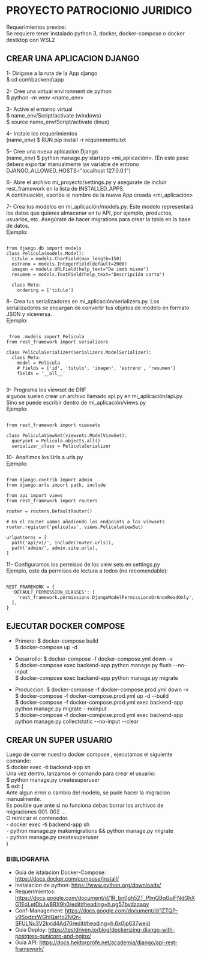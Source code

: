 # PROYECTO PATROCIONIO JURIDICO 
 Requerimientos previos: <br />
 Se requiere tener instalado python 3, docker, docker-compose o docker destktop con WSL2 

## CREAR UNA APLICACION DJANGO 
1- Dirigase a la ruta de la App django<br />
$ cd com\backend\app

2- Cree una virtual environment de python<br />
$ python -m venv <name_env> 


3- Active el entorno virtual<br />
$ name_env/Script/activate (windows) <br />
$ source name_env/Script/activate (linux)


4- Instale los requerimientos<br />
(name_env) $ RUN pip install -r requirements.txt


5- Cree una nueva aplicacion Django<br />
(name_env) $ python manage.py startapp <mi_aplicación>.
(En este paso debera exportar manualmente las variable de entrono DJANGO_ALLOWED_HOSTS="localhost 127.0.0.1")


6- Abre el archivo mi_proyecto/settings.py y asegúrate de incluir rest_framework en la lista de INSTALLED_APPS. <br />
A continuación, escribe el nombre de la nueva App creada <mi_aplicación>


7- Crea tus modelos en mi_aplicación/models.py. Este modelo representará los datos que quieres almacenar en tu API, por ejemplo, productos, usuarios, etc. Asegúrate de hacer migrations para crear la tabla en la base de datos. <br />
Ejemplo:
<pre><code>
from django.db import models
class Pelicula(models.Model):
  titulo = models.CharField(max_length=150)
  estreno = models.IntegerField(default=2000)
  imagen = models.URLField(help_text="De imdb mismo")
  resumen = models.TextField(help_text="Descripción corta")

  class Meta:
    ordering = ['titulo']
</code></pre>


8- Crea tus serializadores en mi_aplicación/serializers.py. Los serializadores se encargan de convertir tus objetos de modelo en formato JSON y viceversa. <br />
Ejemplo:
<pre><code>
 from .models import Pelicula
from rest_framework import serializers

class PeliculaSerializer(serializers.ModelSerializer):
  class Meta:
    model = Pelicula
    # fields = ['id', 'titulo', 'imagen', 'estreno', 'resumen']
    fields = '__all__'
 
</code></pre>


9- Programa los viewset de DRF  <br />
algunos suelen crear un archivo llamado api.py en mi_aplicación/api.py.  <br />
Sino se puede escribir dentro de mi_aplicación/views.py <br />
Ejemplo:
<pre><code>
from rest_framework import viewsets

class PeliculaViewSet(viewsets.ModelViewSet):
  queryset = Pelicula.objects.all()
  serializer_class = PeliculaSerializer
</code></pre>
 

10- Anañimos los Urls a urls.py <br />
Ejemplo:
<pre><code>
from django.contrib import admin
from django.urls import path, include

from api import views
from rest_framework import routers

router = routers.DefaultRouter()

# En el router vamos añadiendo los endpoints a los viewsets
router.register('peliculas', views.PeliculaViewSet)

urlpatterns = [
  path('api/v1/', include(router.urls)),
  path('admin/', admin.site.urls),
]
</code></pre>


11- Configuramos los permisos de los view sets en settings.py <br />
Ejemplo, este da permisos de lectura a todos (no recomendable):
<pre><code> 
REST_FRAMEWORK = {
  'DEFAULT_PERMISSION_CLASSES': [                     
    'rest_framework.permissions.DjangoModelPermissionsOrAnonReadOnly',
  ],
}
</code></pre>



## EJECUTAR DOCKER COMPOSE 
- Primero:
$ docker-compose build  <br />
$ docker-compose up -d

- Desarrollo:
$ docker-compose -f docker-compose.yml down -v <br />
$ docker-compose exec backend-app python manage.py flush --no-input <br />
$ docker-compose exec backend-app python manage.py migrate

- Produccion:
$ docker-compose -f docker-compose.prod.yml down -v <br />
$ docker-compose -f docker-compose.prod.yml up -d --build <br />
$ docker-compose -f docker-compose.prod.yml exec backend-app python manage.py migrate --noinput <br />
$ docker-compose -f docker-compose.prod.yml exec backend-app python manage.py collectstatic --no-input --clear


## CREAR UN SUPER USUARIO
Luego de correr nuestro docker compose , ejecutamos el siguiente comando: <br />
$ docker exec -ti backend-app sh <br />
Una vez dentro, lanzamos el comando para crear el usuario: <br />
$ python manage.py createsuperuser <br />
$ exit
( <br />
        Ante algun error o cambio del modelo, se pude hacer la migracion manualmente. <br />
        Es posible que ante si no funciona debas borrar los archivos de migraciones 001. 002 ... <br />
        O reiniciar el contenedor. <br />
    - docker exec -ti backend-app sh <br />
    - python manage.py makemigrations && python manage.py migrate <br />
    - python manage.py createsuperuser <br />
)



### BIBLIOGRAFIA
- Guia de istalacion Docker-Compose: https://docs.docker.com/compose/install/
- Instalacion de python: https://www.python.org/downloads/
- Requerimientos: https://docs.google.com/document/d/1R_bn0gh52T_PlmQBqGulFNdGhXG1EoLetDbJw8RX9h0/edit#heading=h.pg57bvdzqaqy
- Conf-Management: https://docs.google.com/document/d/1ZTQP-v9SodzzWGhIQaHo2NQn-SFULNu3V2kvid4Ad70/edit#heading=h.6x0jp637weid
- Guia Deploy: https://testdriven.io/blog/dockerizing-django-with-postgres-gunicorn-and-nginx/
- Guia API: https://docs.hektorprofe.net/academia/django/api-rest-framework/
